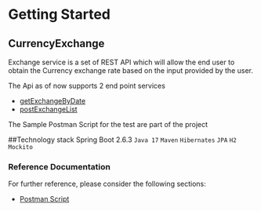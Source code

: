 # Getting Started
## CurrencyExchange

<p> Exchange service is a set of REST API which will allow the end user to obtain
the Currency exchange rate based on the input provided by the user.</p>

The Api as of now supports 2 end point services

* [getExchangeByDate](localhost:8080/exchange?from=<EUR>&to=<USD>&date=<2022-01-28>)
* [postExchangeList](localhost:8080/exchange)

The Sample Postman Script for the test are part of the project

##Technology stack
     Spring Boot 2.6.3
``Java 17``
``Maven``
``Hibernates``
``JPA``
``H2``
``Mockito``
### Reference Documentation
For further reference, please consider the following sections:

* [Postman Script](marcura.postman_collection.json)
